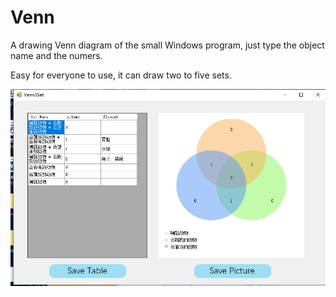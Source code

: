# Venn

A drawing Venn diagram of the small Windows program, just type the object name and the numers.

Easy for everyone to use, it can draw two to five sets.  

![Venn_example](Venn_example.png "optional title")
